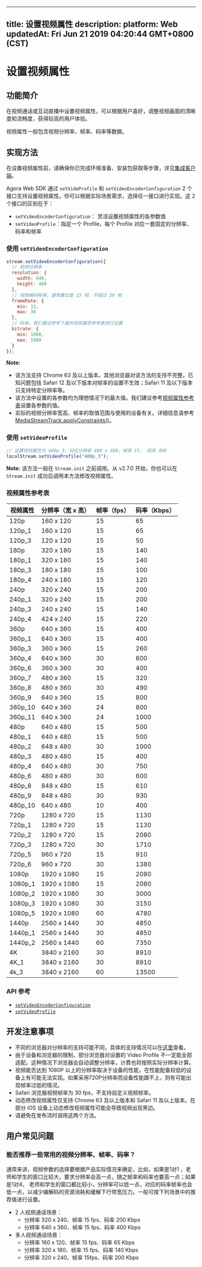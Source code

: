 
---
title: 设置视频属性
description: 
platform: Web
updatedAt: Fri Jun 21 2019 04:20:44 GMT+0800 (CST)
---
# 设置视频属性
## 功能简介
在视频通话或互动直播中设置视频属性，可以根据用户喜好，调整视频画面的清晰度和流畅度，获得较高的用户体验。

视频属性一般包含视频分辨率、帧率、码率等数据。

## 实现方法

在设置视频属性前，请确保你已完成环境准备、安装包获取等步骤，详见[集成客户端](../../cn/Video/web_prepare.md)。

Agora Web SDK 通过 `setVideProfile` 和 `setVideoEncoderConfiguration` 2 个接口支持设置视频属性。你可以根据实际场景需求，选择任一接口进行实现。这 2 个接口的区别在于：

- `setVideoEncoderConfiguration`： 灵活设置视频属性的各参数值
- `setVideoProfile`：指定一个 Profile，每个 Profile 对应一套固定的分辨率、码率和帧率

### 使用 `setVideoEncoderConfiguration`

```javascript
stream.setVideoEncoderConfiguration({
  // 视频分辨率
  resolution: {
    width: 640,
    height: 480
  },
  // 视频编码帧率。通常建议是 15 帧，不超过 30 帧
  frameRate: {
    min: 15,
    max: 30
  },
  // 码率。我们建议参考下面的视频属性参考表进行设置
  bitrate: {
    min: 1000,
    max: 5000
  }
});
```

**Note:**
- 该方法支持 Chrome 63 及以上版本。其他浏览器对该方法的支持不完整。已知问题包括 Safari 12  及以下版本对帧率的设置不生效；Safari 11 及以下版本只支持特定分辨率等。
- 该方法中设置的各参数均为理想情况下的最大值。我们建议参考[视频属性参考表](#video_profile)设置各参数的值。
- 实际的视频分辨率宽高、帧率的取值范围与使用的设备有关。详细信息请参考 [MediaStreamTrack.applyConstraints()](https://developer.mozilla.org/zh-CN/docs/Web/API/MediaStreamTrack/applyConstraints)。

### 使用 `setVideoProfile`

```javascript
// 设置视频属性为 480p_3，对应分辨率 480 x 480，帧率 15， 码率 400
localStream.setVideoProfile("480p_3");
```

**Note:** 该方法一般在 `Stream.init` 之前调用。从 v2.7.0 开始，你也可以在 `Stream.init` 成功后调用本方法修改视频属性。

<a id="video_profile"></a>
### 视频属性参考表

| 视频属性 | 分辨率（宽 x 高） | 帧率（fps） | 码率（Kbps） |
| -------- | ----------------- | ----------- | ------------ |
| 120p     | 160 x 120         | 15          | 65           |
| 120p_1   | 160 x 120         | 15          | 65           |
| 120p_3   | 120 x 120         | 15          | 50           |
| 180p     | 320 x 180         | 15          | 140          |
| 180p_1   | 320 x 180         | 15          | 140          |
| 180p_3   | 180 x 180         | 15          | 100          |
| 180p_4   | 240 x 180         | 15          | 120          |
| 240p     | 320 x 240         | 15          | 200          |
| 240p_1   | 320 x 240         | 15          | 200          |
| 240p_3   | 240 x 240         | 15          | 140          |
| 240p_4   | 424 x 240         | 15          | 220          |
| 360p     | 640 x 360         | 15          | 400          |
| 360p_1   | 640 x 360         | 15          | 400          |
| 360p_3   | 360 x 360         | 15          | 260          |
| 360p_4   | 640 x 360         | 30          | 600          |
| 360p_6   | 360 x 360         | 30          | 400          |
| 360p_7   | 480 x 360         | 15          | 320          |
| 360p_8   | 480 x 360         | 30          | 490          |
| 360p_9   | 640 x 360         | 15          | 800          |
| 360p_10  | 640 x 360         | 24          | 800          |
| 360p_11  | 640 x 360         | 24          | 1000         |
| 480p     | 640 x 480         | 15          | 500          |
| 480p_1   | 640 x 480         | 15          | 500          |
| 480p_2   | 648 x 480         | 30          | 1000         |
| 480p_3   | 480 x 480         | 15          | 400          |
| 480p_4   | 640 x 480         | 30          | 750          |
| 480p_6   | 480 x 480         | 30          | 600          |
| 480p_8   | 848 x 480         | 15          | 610          |
| 480p_9   | 848 x 480         | 30          | 930          |
| 480p_10  | 640 x 480         | 10          | 400          |
| 720p     | 1280 x 720        | 15          | 1130         |
| 720p_1   | 1280 x 720        | 15          | 1130         |
| 720p_2   | 1280 x 720        | 15          | 2080         |
| 720p_3   | 1280 x 720        | 30          | 1710         |
| 720p_5   | 960 x 720         | 15          | 910          |
| 720p_6   | 960 x 720         | 30          | 1380         |
| 1080p    | 1920 x 1080       | 15          | 2080         |
| 1080p_1  | 1920 x 1080       | 15          | 2080         |
| 1080p_2  | 1920 x 1080       | 30          | 3000         |
| 1080p_3  | 1920 x 1080       | 30          | 3150         |
| 1080p_5  | 1920 x 1080       | 60          | 4780         |
| 1440p    | 2560 x 1440       | 30          | 4850         |
| 1440p_1  | 2560 x 1440       | 30          | 4850         |
| 1440p_2  | 2560 x 1440       | 60          | 7350         |
| 4K       | 3840 x 2160       | 30          | 8910         |
| 4K_1     | 3840 x 2160       | 30          | 8910         |
| 4k_3     | 3840 x 2160       | 60          | 13500        |



### API 参考
- [`setVideoEncoderConfiguration`](https://docs.agora.io/cn/Video/API%20Reference/web/interfaces/agorartc.stream.html#setvideoencoderconfiguration)
- [`setVideoProfile`](https://docs.agora.io/cn/Video/API%20Reference/web/interfaces/agorartc.stream.html#setvideoprofile)

## 开发注意事项
- 不同的浏览器对分辨率的支持可能不同，具体的支持情况可以在[这里](https://docs.agora.io/cn/Video/API%20Reference/web/interfaces/agorartc.stream.html#setvideoprofile)查看。
- 由于设备和浏览器的限制，部分浏览器对设置的 Video Profile 不一定能全部适配。这种情况下浏览器会自动调整分辨率，计费也将按照实际分辨率计算。
- 视频能否达到 1080P 以上的分辨率取决于设备的性能，在性能配备较低的设备上有可能无法实现。如果采用720P分辨率而设备性能跟不上，则有可能出现帧率过低的情况。
- Safari 浏览器视频帧率为 30 fps，不支持自定义视频帧率。
- 动态修改视频属性仅支持 Chrome 63 及以上版本和 Safari 11 及以上版本。在部分 iOS 设备上动态修改视频属性可能会导致视频出现黑边。
- 请避免在发布流时调用这两个方法。

## 用户常见问题
### 能否推荐一些常用的视频分辨率、帧率、码率？

通常来讲，视频参数的选择要根据产品实际情况来确定，比如，如果是1对1 ，老师和学生的窗口比较大，要求分辨率会高一点，随之帧率和码率也要高一点；如果是1对4， 老师和学生的窗口都比较小，分辨率可以低一点，对应的码率帧率也会低一点，以减少编解码的资源消耗和缓解下行带宽压力。一般可按下列场景中的推荐值进行设置。

- 2 人视频通话场景：
  - 分辨率 320 x 240、帧率 15 fps、码率 200 Kbps
  - 分辨率 640 x 360、帧率 15 fps、码率 400 Kbps
- 多人视频通话场景：
  - 分辨率 160 x 120、帧率 15 fps、码率 65 Kbps
  - 分辨率 320 x 180、帧率 15 fps、码率 140 Kbps
  - 分辨率 320 x 240、帧率 15fps、码率 200 Kbps

